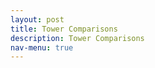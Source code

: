 ```yaml
---
layout: post
title: Tower Comparisons
description: Tower Comparisons
nav-menu: true 
---
```


 
 

<html>
<head>
  <style>
    .grid-container {
      display: grid;
      grid-template-columns: repeat(auto-fit, minmax(250px, 1fr)); /* Make the grid responsive */
      grid-gap: 1em;
    }
    
   .grid-container {
      display: grid;
      grid-template-columns: repeat(auto-fit, minmax(250px, 1fr)); /* Make the grid responsive */
      grid-gap: 1em;
    }
    
    .grid-item {
      position: relative;
      padding-top: 100%; /* Maintain the aspect ratio */
      overflow: hidden;
      border: none; /* Ensure no borders are added to the grid item */
    }

    .grid-item a {
      position: absolute;
      top: 0;
      left: 0;
      right: 0;
      bottom: 0;
      text-decoration: none;
      color: white;
      display: flex;
      align-items: center;
      justify-content: center;
      background: rgba(0,0,0,0.7); /* Add a semi-transparent overlay */
      border: none; /* Ensure no borders are added to the link */
    }

    .grid-item img {
      position: absolute;
      top: 0;
      left: 0;
      width: 100%;
      height: 100%;
      object-fit: cover;
      border: none; /* Ensure no borders are added to the image */
      outline: none; /* Ensure no outlines are added to the image */
    }

    .grid-item span {
      font-size: 2rem; /* Adjust the font size */
      text-shadow: 2px 2px 4px rgba(0,0,0,0.5); /* Add a text shadow for better visibility */
      z-index: 2;
      font-weight: bold; /* Make the text bolder */
    }

    /* Larger and bolder text for desktop */
    @media (min-width: 768px) {
      .grid-item span {
        font-size: 3rem;
        font-weight: 900;
      }
      .collapsible {
    background-color: transparent;
    color: white;
    text-align: center;
    padding: 15px;
    border: 2px solid white;
    font-size: 20px;
    display: flex; /* Change from block to flex */
    justify-content: center; /* Center content horizontally */
    align-items: center; /* Center content vertically */
    margin: 20px auto;
    cursor: pointer;
    transition: background-color 0.5s, color 0.5s, border-color 0.5s; /* Added transition for border color */
    width: 70%; /* Adjust as needed */
    }
    .collapsible:hover {
    color: gray;
    border-color: gray; /* Border color changes to gray on hover */
    }

    /* This is for hiding and showing the content when the button is clicked */
    .content {
    display: none;
    



  </style>
</head>
<body>



<script>
var categories = {
  "Carbon Flux": ["CO2_li_wpl_H_li"],
  "Temperature": ["T_tmpr_rh_mean", "Ts_Avg"],
  "Net Radiation": ["albedo_Avg", "Rn_Avg", "par_Avg", "Rl_incoming_Avg", "Rl_outgoing_Avg", "Rs_incoming_Avg", "Rs_outgoing_Avg"],
  "Relative Humidity": ["RH_tmpr_rh_mean"],
  "Latent Heat Flux": ["LE_li_irga", "LE_li_wpl"],
  "Sensible Heat Flux": ["Hs"],
  "Precipitation": ["precip_Tot"],
  "Wind": ["u_star", "wnd_spd", "Uz_Avg", "Uz_stdev"],
  "Soil": ["soil_water_Avg.1.", "soil_water_Avg.2.", "soil_water_Avg.3.", "Tsoil1_Avg", "Tsoil2_Avg", "Tsoil3_Avg", "Tsoil4_Avg"],
  "Battery Data": ["batt_volt_Avg", "cdm_batt_volt_Avg"]
};



  <h1>Tower Comparisons</h1>

  <!-- Category buttons and content here -->
  {% for category, variables in categories %}
  <button class="collapsible">{{ category }}</button>
  <div class="content">
    <h2>{{ category }}</h2>
    <div class="grid-container">
      {% for variable in variables %}
      <div class="grid-item">
        <a href="link_to_image" target="_blank">
          <img src="link_to_image" alt="{{ variable }}" onerror="imgError(this);">
          <span>{{ variable }}</span>
        </a>
      </div>
      {% endfor %}
    </div>
  </div>
  {% endfor %}

  <script>
    // Your JavaScript functions here
    // Add functionality for collapsible buttons
    var coll = document.getElementsByClassName("collapsible");
    var i;

    for (i = 0; i < coll.length; i++) {
      coll[i].addEventListener("click", function() {
        this.classList.toggle("active");
        var content = this.nextElementSibling;
        if (content.style.display === "block") {
          content.style.display = "none";
        } else {
          content.style.display = "block";
        }
      });
    }

    // Function to handle image loading errors
    function imgError(image) {
      image.onerror = null;
      image.src = "fallback_image_url";
    }
  </script>
</body>
</html>
